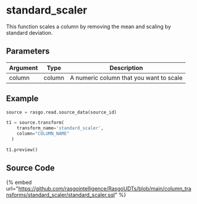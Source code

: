 

# standard_scaler

This function scales a column by removing the mean and scaling by standard deviation.


## Parameters

| Argument |  Type  |               Description               |
| -------- | ------ | --------------------------------------- |
| column   | column | A numeric column that you want to scale |


## Example

```python
source = rasgo.read.source_data(source_id)

t1 = source.transform(
    transform_name='standard_scaler',
    column="COLUMN_NAME"
  )

t1.preview()

```

## Source Code

{% embed url="https://github.com/rasgointelligence/RasgoUDTs/blob/main/column_transforms/standard_scaler/standard_scaler.sql" %}

